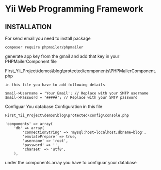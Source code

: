 Yii Web Programming Framework
=============================


INSTALLATION
------------

For send email you need to install package 

    composer require phpmailer/phpmailer

generate app key from the gmail and add that key in your PHPMailerComponent file 

First_Yii_Project\demos\blog\protected\components\PHPMailerComponent.php
    
    in this file you have to add following details 
    
    $mail->Username = 'Your_Email'; // Replace with your SMTP username
    $mail->Password = '#####'; // Replace with your SMTP password


Configuar You database Configuration in this file 

    First_Yii_Project\demos\blog\protected\config\console.php
    
    'components' => array(
        'db' => array(
            'connectionString' => 'mysql:host=localhost;dbname=blog',
            'emulatePrepare' => true,
            'username' => 'root',
            'password' => '',
            'charset' => 'utf8',
        ),
        
under the components array you have to configuar your database
